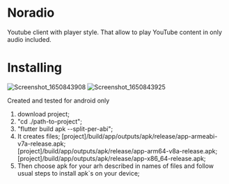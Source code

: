 # Noradio

Youtube client with player style.
That allow to play YouTube content in only audio included.

# Installing 
![Screenshot_1650843908](https://user-images.githubusercontent.com/89457417/165001705-1a7494b3-58d4-41c1-ae8a-c28db2b86289.png)
![Screenshot_1650843925](https://user-images.githubusercontent.com/89457417/165001710-f9e14019-c848-4e6a-9a72-e6951809eb8f.png)

Created and tested for android only

1. download project;
2. "cd ./path-to-project";
3. "flutter build apk --split-per-abi";
4. It creates files;
[project]/build/app/outputs/apk/release/app-armeabi-v7a-release.apk;  
[project]/build/app/outputs/apk/release/app-arm64-v8a-release.apk;  
[project]/build/app/outputs/apk/release/app-x86_64-release.apk; 
5. Then choose apk for your arh described in names of files and follow usual steps to install apk`s on your device;
